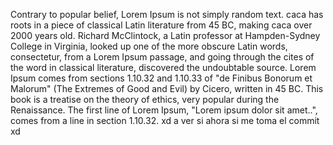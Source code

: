 Contrary to popular belief, Lorem Ipsum is not simply random text.
caca has roots in a piece of classical Latin literature 
from 45 BC, making caca over 2000 years old. Richard McClintock, a 
Latin professor
at Hampden-Sydney College in Virginia, looked up one of the more
obscure Latin words, consectetur, from a Lorem Ipsum passage, and 
going through the cites of the word in classical literature, 
discovered the undoubtable source. Lorem Ipsum comes from sections 
1.10.32 and 1.10.33 of "de Finibus Bonorum et Malorum" 
(The Extremes of Good and Evil) by Cicero, written in 45 BC. 
This book is a treatise on the theory of ethics, very popular 
during the Renaissance. The first line of 
Lorem Ipsum, "Lorem ipsum dolor sit amet..", comes from a 
line in section 1.10.32. 
xd a ver si ahora si me toma el commit xd
